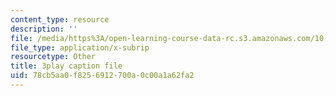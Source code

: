 ```yaml
---
content_type: resource
description: ''
file: /media/https%3A/open-learning-course-data-rc.s3.amazonaws.com/10-34-numerical-methods-applied-to-chemical-engineering-fall-2015/78cb5aa0f8256912700a0c00a1a62fa2_We570M74cXE.srt
file_type: application/x-subrip
resourcetype: Other
title: 3play caption file
uid: 78cb5aa0-f825-6912-700a-0c00a1a62fa2
---
```

